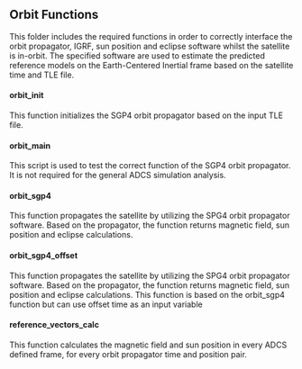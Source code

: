 ## Orbit Functions
This folder includes the required functions in order to correctly interface the orbit propagator, IGRF, sun position and eclipse software whilst the satellite is in-orbit. The specified software are used to estimate the predicted reference models on the Earth-Centered Inertial frame based on the satellite time and TLE file.

#### orbit_init
This function initializes the SGP4 orbit propagator based on the input TLE file.

#### orbit_main
This script is used to test the correct function of the SGP4 orbit propagator. It is not required for the general ADCS simulation analysis.

#### orbit_sgp4
This function propagates the satellite by utilizing the SPG4 orbit propagator software. Based on the propagator, the function returns magnetic field, sun position and eclipse calculations.

#### orbit_sgp4_offset
This function propagates the satellite by utilizing the SPG4 orbit propagator software. Based on the propagator, the function returns magnetic field, sun position and eclipse calculations. This function is based on the orbit_sgp4 function but can use offset time as an input variable

#### reference_vectors_calc
This function calculates the magnetic field and sun position in every ADCS defined frame, for every orbit propagator time and position pair.
